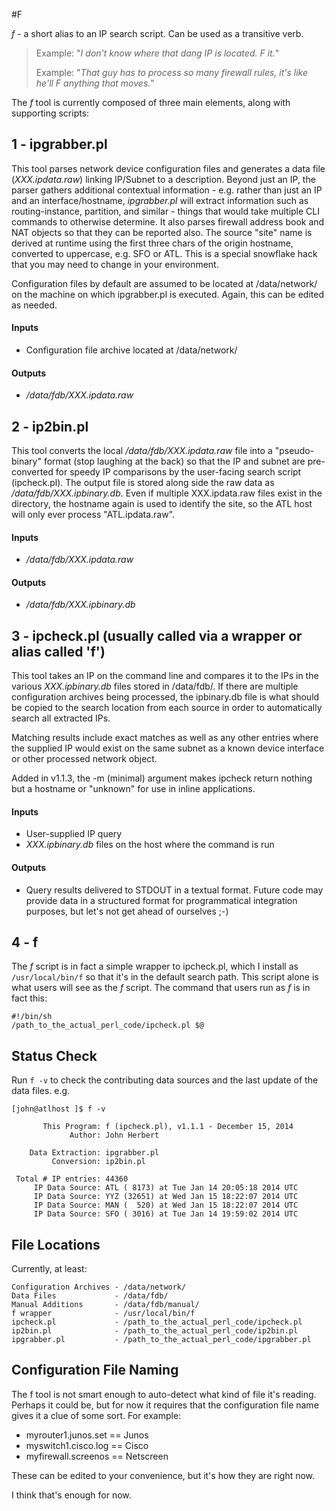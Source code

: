#F

*f*  - a short alias to an IP search script. Can be used as a transitive verb.
>Example: "*I don't know where that dang IP is located. F it.*"
>
>Example: "*That guy has to process so many firewall rules, it's like he'll F anything that moves.*"

The *f* tool is currently composed of three main elements, along with supporting scripts:

## 1 - ipgrabber.pl ##
This tool parses network device configuration files and generates a data file (*XXX.ipdata.raw*) linking IP/Subnet to a description. Beyond just an IP, the parser gathers additional contextual information - e.g. rather than just an IP and an interface/hostname, *ipgrabber.pl* will extract information such as routing-instance, partition, and similar - things that would take multiple CLI commands to otherwise determine. It also parses firewall address book and NAT objects so that they can be reported also. The source "site" name is derived at runtime using the first three chars of the origin hostname, converted to uppercase, e.g. SFO or ATL. This is a special snowflake hack that you may need to change in your environment. 

Configuration files by default are assumed to be located at /data/network/ on the machine on which ipgrabber.pl is executed. Again, this can be edited as needed.

#### Inputs ####

- Configuration file archive located at /data/network/ 

#### Outputs ####

- */data/fdb/XXX.ipdata.raw* 

## 2 - ip2bin.pl ##
This tool converts the local */data/fdb/XXX.ipdata.raw* file into a "pseudo-binary" format (stop laughing at the back) so that the IP and subnet are pre-converted for speedy IP comparisons by the user-facing search script (ipcheck.pl). The output file is stored along side the raw data as */data/fdb/XXX.ipbinary.db*. Even if multiple XXX.ipdata.raw files exist in the directory, the hostname again is used to identify the site, so the ATL host will only ever process "ATL.ipdata.raw". 

#### Inputs ####

- */data/fdb/XXX.ipdata.raw*

#### Outputs ####

- */data/fdb/XXX.ipbinary.db* 

## 3 - ipcheck.pl (usually called via a wrapper or alias called 'f') ##
This tool takes an IP on the command line and compares it to the IPs in the various *XXX.ipbinary.db* files stored in /data/fdb/. If there are multiple configuration archives being processed, the ipbinary.db file is what should be copied to the search location from each source in order to automatically search all extracted IPs.

Matching results include exact matches as well as any other entries where the supplied IP would exist on the same subnet as a known device interface or other processed network object.

Added in v1.1.3, the -m (minimal) argument makes ipcheck return nothing but a hostname or "unknown" for use in inline applications.

#### Inputs ####

- User-supplied IP query
- *XXX.ipbinary.db* files on the host where the command is run

#### Outputs ####

- Query results delivered to STDOUT in a textual format. Future code may provide data in a structured format for programmatical integration purposes, but let's not get ahead of ourselves ;-)

## 4 - f ##

The *f* script is in fact a simple wrapper to ipcheck.pl, which I install as `/usr/local/bin/f` so that it's in the default search path. This script alone is what users will see as the *f* script. The command that users run as *f* is in fact this:

    #!/bin/sh
    /path_to_the_actual_perl_code/ipcheck.pl $@

## Status Check ##

Run `f -v` to check the contributing data sources and the last update of the data files. e.g.

    [john@atlhost ]$ f -v
    
           This Program: f (ipcheck.pl), v1.1.1 - December 15, 2014
                 Author: John Herbert
    
        Data Extraction: ipgrabber.pl
             Conversion: ip2bin.pl
    
     Total # IP entries: 44360
         IP Data Source: ATL ( 8173) at Tue Jan 14 20:05:18 2014 UTC
         IP Data Source: YYZ (32651) at Wed Jan 15 18:22:07 2014 UTC
         IP Data Source: MAN (  520) at Wed Jan 15 18:22:07 2014 UTC
         IP Data Source: SFO ( 3016) at Tue Jan 14 19:59:02 2014 UTC


## File Locations ##

Currently, at least:

    Configuration Archives - /data/network/
    Data Files             - /data/fdb/
    Manual Additions       - /data/fdb/manual/
    f wrapper              - /usr/local/bin/f
    ipcheck.pl             - /path_to_the_actual_perl_code/ipcheck.pl
    ip2bin.pl              - /path_to_the_actual_perl_code/ip2bin.pl
    ipgrabber.pl           - /path_to_the_actual_perl_code/ipgrabber.pl


## Configuration File Naming ##

The f tool is not smart enough to auto-detect what kind of file it's reading. Perhaps it could be, but for now it requires that the configuration file name gives it a clue of some sort. For example:

- myrouter1.junos.set == Junos
- myswitch1.cisco.log == Cisco
- myfirewall.screenos == Netscreen

These can be edited to your convenience, but it's how they are right now.



I think that's enough for now.

